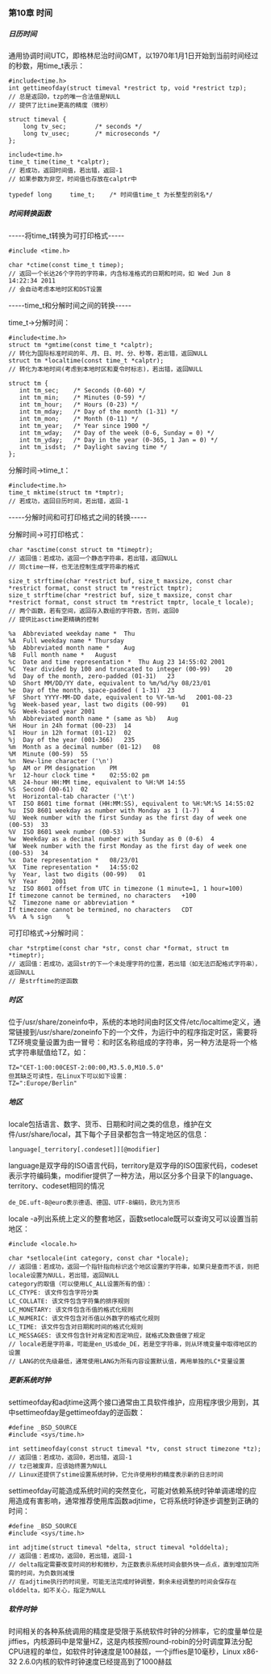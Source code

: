 ### 第10章 时间

##### 日历时间

通用协调时间UTC，即格林尼治时间GMT，以1970年1月1日开始到当前时间经过的秒数，用time_t表示：

```
#include<time.h>    
int gettimeofday(struct timeval *restrict tp, void *restrict tzp);
// 总是返回0，tzp的唯一合法值是NULL
// 提供了比time更高的精度（微秒）

struct timeval {
    long tv_sec;        /* seconds */
    long tv_usec;       /* microseconds */
};
```

```
include<time.h>       
time_t time(time_t *calptr);
// 若成功，返回时间值，若出错，返回-1
// 如果参数为非空，时间值也存放在calptr中

typedef long     time_t;    /* 时间值time_t 为长整型的别名*/
```

##### 时间转换函数

-----将time_t转换为可打印格式-----

```
#include <time.h>

char *ctime(const time_t timep);
// 返回一个长达26个字符的字符串，内含标准格式的日期和时间，如 Wed Jun 8 14:22:34 2011
// 会自动考虑本地时区和DST设置
```

-----time_t和分解时间之间的转换-----

time_t->分解时间：

```
#include<time.h>
struct tm *gmtime(const time_t *calptr);  		
// 转化为国际标准时间的年、月、日、时、分、秒等，若出错，返回NULL
struct tm *localtime(const time_t *calptr);     
// 转化为本地时间(考虑到本地时区和夏令时标志)，若出错，返回NULL

struct tm {
   int tm_sec;    /* Seconds (0-60) */
   int tm_min;    /* Minutes (0-59) */
   int tm_hour;   /* Hours (0-23) */
   int tm_mday;   /* Day of the month (1-31) */
   int tm_mon;    /* Month (0-11) */
   int tm_year;   /* Year since 1900 */
   int tm_wday;   /* Day of the week (0-6, Sunday = 0) */
   int tm_yday;   /* Day in the year (0-365, 1 Jan = 0) */
   int tm_isdst;  /* Daylight saving time */
};
```

分解时间->time_t：

```
#include<time.h>  
time_t mktime(struct tm *tmptr);
// 若成功，返回日历时间，若出错，返回-1
```

-----分解时间和可打印格式之间的转换-----

分解时间->可打印格式：

```
char *asctime(const struct tm *timeptr);
// 返回值：若成功，返回一个静态字符串，若出错，返回NULL
// 同ctime一样，也无法控制生成字符串的格式
```

```
size_t strftime(char *restrict buf, size_t maxsize, const char *restrict format, const struct tm *restrict tmptr);
size_t strftime(char *restrict buf, size_t maxsize, const char *restrict format, const struct tm *restrict tmptr, locale_t locale);
// 两个函数，若有空间，返回存入数组的字符数，否则，返回0
// 提供比asctime更精确的控制

%a	Abbreviated weekday name *	Thu
%A	Full weekday name *	Thursday
%b	Abbreviated month name *	Aug
%B	Full month name *	August
%c	Date and time representation *	Thu Aug 23 14:55:02 2001
%C	Year divided by 100 and truncated to integer (00-99)	20
%d	Day of the month, zero-padded (01-31)	23
%D	Short MM/DD/YY date, equivalent to %m/%d/%y	08/23/01
%e	Day of the month, space-padded ( 1-31)	23
%F	Short YYYY-MM-DD date, equivalent to %Y-%m-%d	2001-08-23
%g	Week-based year, last two digits (00-99)	01
%G	Week-based year	2001
%h	Abbreviated month name * (same as %b)	Aug
%H	Hour in 24h format (00-23)	14
%I	Hour in 12h format (01-12)	02
%j	Day of the year (001-366)	235
%m	Month as a decimal number (01-12)	08
%M	Minute (00-59)	55
%n	New-line character ('\n')	
%p	AM or PM designation	PM
%r	12-hour clock time *	02:55:02 pm
%R	24-hour HH:MM time, equivalent to %H:%M	14:55
%S	Second (00-61)	02
%t	Horizontal-tab character ('\t')	
%T	ISO 8601 time format (HH:MM:SS), equivalent to %H:%M:%S	14:55:02
%u	ISO 8601 weekday as number with Monday as 1 (1-7)	4
%U	Week number with the first Sunday as the first day of week one (00-53)	33
%V	ISO 8601 week number (00-53)	34
%w	Weekday as a decimal number with Sunday as 0 (0-6)	4
%W	Week number with the first Monday as the first day of week one (00-53)	34
%x	Date representation *	08/23/01
%X	Time representation *	14:55:02
%y	Year, last two digits (00-99)	01
%Y	Year	2001
%z	ISO 8601 offset from UTC in timezone (1 minute=1, 1 hour=100)
If timezone cannot be termined, no characters	+100
%Z	Timezone name or abbreviation *
If timezone cannot be termined, no characters	CDT
%%	A % sign	%
```

可打印格式->分解时间：

```
char *strptime(const char *str, const char *format, struct tm *timeptr);
// 返回值：若成功，返回str的下一个未处理字符的位置，若出错（如无法匹配格式字符串），返回NULL
// 是strftime的逆函数
```

##### 时区

位于/usr/share/zoneinfo中，系统的本地时间由时区文件/etc/localtime定义，通常链接到/usr/share/zoneinfo下的一个文件，为运行中的程序指定时区，需要将TZ环境变量设置为由一冒号：和时区名称组成的字符串，另一种方法是将一个格式字符串赋值给TZ，如：

```
TZ="CET-1:00:00CEST-2:00:00,M3.5.0,M10.5.0"
但其缺乏可读性，在Linux下可以如下设置：
TZ=":Europe/Berlin"
```

##### 地区

locale包括语言、数字、货币、日期和时间之类的信息，维护在文件/usr/share/local，其下每个子目录都包含一特定地区的信息：

```
language[_territory[.condeset]][@modifier]
```

language是双字母的ISO语言代码，territory是双字母的ISO国家代码，codeset表示字符编码集，modifier提供了一种方法，用以区分多个目录下的language、territory、codeset相同的情况

```
de_DE.uft-8@euro表示德语、德国、UTF-8编码，欧元为货币
```

locale -a列出系统上定义的整套地区，函数setlocale既可以查询又可以设置当前地区：

```
#include <locale.h>

char *setlocale(int category, const char *locale);
// 返回值：若成功，返回一个指针指向标识这个地区设置的字符串，如果只是查而不该，则把locale设置为NULL，若出错，返回NULL
category的取值（可以使用LC_ALL设置所有的值）：
LC_CTYPE: 该文件包含字符分类
LC_COLLATE: 该文件包含字符集的排序规则
LC_MONETARY: 该文件包含币值的格式化规则
LC_NUMERIC: 该文件包含对币值以外数字的格式化规则
LC_TIME: 该文件包含对日期和时间的格式化规则
LC_MESSAGES: 该文件包含针对肯定和否定响应，就格式及数值做了规定
// locale若是字符串，可能是en_US或de_DE，若是空字符串，则从环境变量中取得地区的设置
// LANG的优先级最低，通常使用LANG为所有内容设置默认值，再用单独的LC*变量设置
```

##### 更新系统时钟

settimeofday和adjtime这两个接口通常由工具软件维护，应用程序很少用到，其中settimeofday是gettimeofday的逆函数：

```
#define _BSD_SOURCE
#include <sys/time.h>

int settimeofday(const struct timeval *tv, const struct timezone *tz);
// 返回值：若成功，返回0，若出错，返回-1
// tz已被废弃，应该始终置为NULL
// Linux还提供了stime设置系统时钟，它允许使用秒的精度表示新的日志时间
```

settimeofday可能造成系统时间的突然变化，可能对依赖系统时钟单调递增的应用造成有害影响，通常推荐使用库函数adjtime，它将系统时钟逐步调整到正确的时间：

```
#define _BSD_SOURCE
#include <sys/time.h>

int adjtime(struct timeval *delta, struct timeval *olddelta);
// 返回值：若成功，返回0，若出错，返回-1
// delta指定需要改变时间的秒和微秒，为正数表示系统时间会额外快一点点，直到增加完所需的时间，为负数则减慢
// 在adjtime执行的时间里，可能无法完成时钟调整，剩余未经调整的时间会保存在olddelta，如不关心，指定为NULL
```

##### 软件时钟

时间相关的各种系统调用的精度是受限于系统软件时钟的分辨率，它的度量单位是jiffies，内核源码中是常量HZ，这是内核按照round-robin的分时调度算法分配CPU进程的单位，如软件时钟速度是100赫兹，一个jiffies是10毫秒，Linux x86-32 2.6.0内核的软件时钟速度已经提高到了1000赫兹


